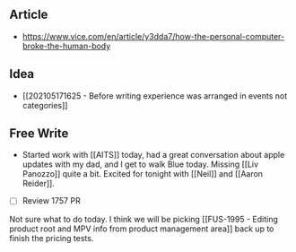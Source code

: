 ## Article
- https://www.vice.com/en/article/y3dda7/how-the-personal-computer-broke-the-human-body

## Idea
- [[202105171625 - Before writing experience was arranged in events not categories]]

## Free Write
- Started work with [[AITS]] today, had a great conversation about apple updates with my dad, and I get to walk Blue today. Missing [[Liv Panozzo]] quite a bit. Excited for tonight with [[Neil]] and [[Aaron Reider]]. 

- [ ] Review 1757 PR


Not sure what to do today. I think we will be picking [[FUS-1995 - Editing product root and MPV info from product management area]] back up to finish the pricing tests. 
